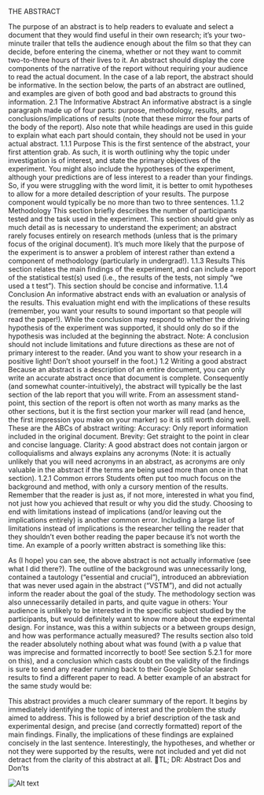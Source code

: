 THE ABSTRACT

The purpose of an abstract is to help readers to evaluate and select a document that they would find useful in their own research; it’s your two-minute trailer that tells the audience enough about the film so that they can decide, before entering the cinema, whether or not they want to commit two-to-three hours of their lives to it. An abstract should display the core components of the narrative of the report without requiring your audience to read the actual document. In the case of a lab report, the abstract should be informative. In the section below, the parts of an abstract are outlined, and examples are given of both good and bad abstracts to ground this information.
2.1  The Informative Abstract
An informative abstract is a single paragraph made up of four parts: purpose, methodology, results, and conclusions/implications of results (note that these mirror the four parts of the body of the report). Also note that while headings are used in this guide to explain what each part should contain, they should not be used in your actual abstract.
1.1.1  Purpose
This is the first sentence of the abstract, your first attention grab. As such, it is worth outlining why the topic under investigation is of interest, and state the primary objectives of the experiment. You might also include the hypotheses of the experiment, although your predictions are of less interest to a reader than your findings. So, if you were struggling with the word limit, it is better to omit hypotheses to allow for a more detailed description of your results. The purpose component would typically be no more than two to three sentences.
1.1.2  Methodology
 This section briefly describes the number of participants tested and the task used in the experiment. This section should give only as much detail as is necessary to understand the experiment; an abstract rarely focuses entirely on research methods (unless that is the primary focus of the original document). It’s much more likely that the purpose of the experiment is to answer a problem of interest rather than extend a component of methodology (particularly in undergrad!).
1.1.3  Results
This section relates the main findings of the experiment, and can include a report of the statistical test(s) used (i.e., the results of the tests, not simply “we used a t test”). This section should be concise and informative. 
1.1.4  Conclusion
An informative abstract ends with an evaluation or analysis of the results. This evaluation might end with the implications of these results (remember, you want your results to sound important so that people will read the paper!). While the conclusion may respond to whether the driving hypothesis of the experiment was supported, it should only do so if the hypothesis was included at the beginning the abstract. Note: A conclusion should not include limitations and future directions as these are not of primary interest to the reader. (And you want to show your research in a positive light! Don’t shoot yourself in the foot.)
1.2  Writing a good abstract
Because an abstract is a description of an entire document, you can only write an accurate abstract once that document is complete. Consequently (and somewhat counter-intuitively), the abstract will typically be the last section of the lab report that you will write. From an assessment stand-point, this section of the report is often not worth as many marks as the other sections, but it is the first section your marker will read (and hence, the first impression you make on your marker) so it is still worth doing well. 
These are the ABCs of abstract writing:
Accuracy: Only report information included in the original document.
Brevity: Get straight to the point in clear and concise language. 
Clarity: A good abstract does not contain jargon or colloquialisms and always explains any acronyms (Note: it is actually unlikely that you will need acronyms in an abstract, as acronyms are only valuable in the abstract if the terms are being used more than once in that section).
1.2.1  Common errors 
Students often put too much focus on the background and method, with only a cursory mention of the results. Remember that the reader is just as, if not more, interested in what you find, not just how you achieved that result or why you did the study. 
Choosing to end with limitations instead of implications (and/or leaving out the implications entirely) is another common error. Including a large list of limitations instead of implications is the researcher telling the reader that they shouldn’t even bother reading the paper because it’s not worth the time. An example of a poorly written abstract is something like this:

As (I hope) you can see, the above abstract is not actually informative (see what I did there?). The outline of the background was unnecessarily long, contained a tautology (“essential and crucial”), introduced an abbreviation that was never used again in the abstract (“VSTM”), and did not actually inform the reader about the goal of the study. The methodology section was also unnecessarily detailed in parts, and quite vague in others: Your audience is unlikely to be interested in the specific subject studied by the participants, but would definitely want to know more about the experimental design. For instance, was this a within subjects or a between groups design, and how was performance actually measured? The results section also told the reader absolutely nothing about what was found (with a p value that was imprecise and formatted incorrectly to boot! See section 5.2.1 for more on this), and a conclusion which casts doubt on the validity of the findings is sure to send any reader running back to their Google Scholar search results to find a different paper to read.
A better example of an abstract for the same study would be:

This abstract provides a much clearer summary of the report. It begins by immediately identifying the topic of interest and the problem the study aimed to address. This is followed by a brief description of the task and experimental design, and precise (and correctly formatted) report of the main findings. Finally, the implications of these findings are explained concisely in the last sentence. Interestingly, the hypotheses, and whether or not they were supported by the results, were not included and yet did not detract from the clarity of this abstract at all. 
TL; DR:  Abstract Dos and Don’ts


![Alt text](abstract-figure-1.png)
